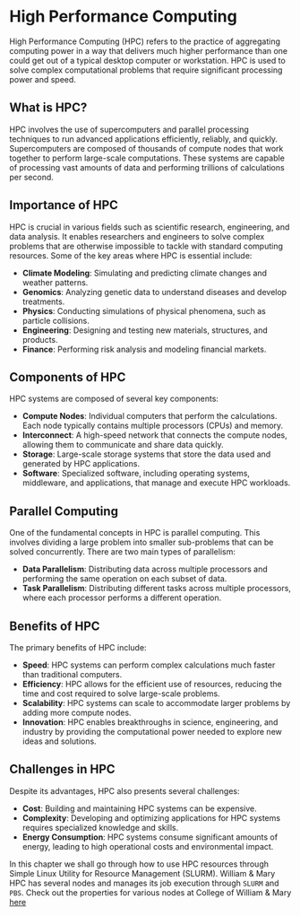 # High Performance Computing

High Performance Computing (HPC) refers to the practice of aggregating computing power in a way that delivers much higher performance than one could get out of a typical desktop computer or workstation. HPC is used to solve complex computational problems that require significant processing power and speed.

## What is HPC?

HPC involves the use of supercomputers and parallel processing techniques to run advanced applications efficiently, reliably, and quickly. Supercomputers are composed of thousands of compute nodes that work together to perform large-scale computations. These systems are capable of processing vast amounts of data and performing trillions of calculations per second.

## Importance of HPC

HPC is crucial in various fields such as scientific research, engineering, and data analysis. It enables researchers and engineers to solve complex problems that are otherwise impossible to tackle with standard computing resources. Some of the key areas where HPC is essential include:

- **Climate Modeling**: Simulating and predicting climate changes and weather patterns.
- **Genomics**: Analyzing genetic data to understand diseases and develop treatments.
- **Physics**: Conducting simulations of physical phenomena, such as particle collisions.
- **Engineering**: Designing and testing new materials, structures, and products.
- **Finance**: Performing risk analysis and modeling financial markets.

## Components of HPC

HPC systems are composed of several key components:

- **Compute Nodes**: Individual computers that perform the calculations. Each node typically contains multiple processors (CPUs) and memory.
- **Interconnect**: A high-speed network that connects the compute nodes, allowing them to communicate and share data quickly.
- **Storage**: Large-scale storage systems that store the data used and generated by HPC applications.
- **Software**: Specialized software, including operating systems, middleware, and applications, that manage and execute HPC workloads.

## Parallel Computing

One of the fundamental concepts in HPC is parallel computing. This involves dividing a large problem into smaller sub-problems that can be solved concurrently. There are two main types of parallelism:

- **Data Parallelism**: Distributing data across multiple processors and performing the same operation on each subset of data.
- **Task Parallelism**: Distributing different tasks across multiple processors, where each processor performs a different operation.

## Benefits of HPC

The primary benefits of HPC include:

- **Speed**: HPC systems can perform complex calculations much faster than traditional computers.
- **Efficiency**: HPC allows for the efficient use of resources, reducing the time and cost required to solve large-scale problems.
- **Scalability**: HPC systems can scale to accommodate larger problems by adding more compute nodes.
- **Innovation**: HPC enables breakthroughs in science, engineering, and industry by providing the computational power needed to explore new ideas and solutions.

## Challenges in HPC

Despite its advantages, HPC also presents several challenges:

- **Cost**: Building and maintaining HPC systems can be expensive.
- **Complexity**: Developing and optimizing applications for HPC systems requires specialized knowledge and skills.
- **Energy Consumption**: HPC systems consume significant amounts of energy, leading to high operational costs and environmental impact.

In this chapter we shall go through how to use HPC resources through Simple Linux Utility for Resource Management (SLURM).
William & Mary HPC has several nodes and manages its job execution through `SLURM` and `PBS`. Check out the properties for various nodes at College of William & Mary [here](https://www.wm.edu/offices/it/services/researchcomputing/hw/nodes/)

```{tableofcontents}
```

